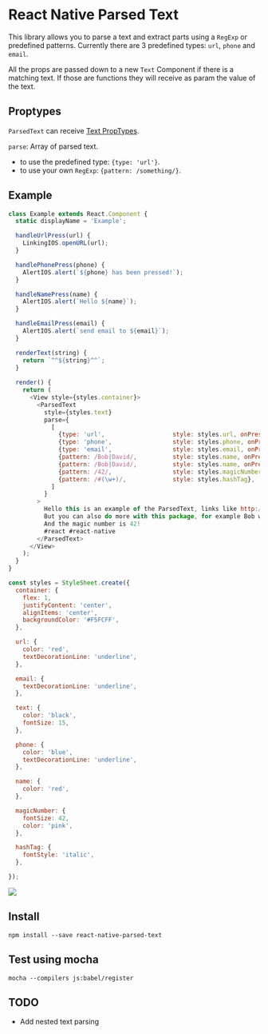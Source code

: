 # React Native Parsed Text

This library allows you to parse a text and extract parts using a `RegExp` or predefined patterns.
Currently there are 3 predefined types: `url`, `phone` and `email`.

All the props are passed down to a new `Text` Component if there is a matching text. If those are functions they will receive as param the value of the text.

## Proptypes

`ParsedText` can receive [Text PropTypes](https://facebook.github.io/react-native/docs/text.html).

`parse`: Array of parsed text.
* to use the predefined type: `{type: 'url'}`.
* to use your own `RegExp`: `{pattern: /something/}`.

## Example

```javascript
class Example extends React.Component {
  static displayName = 'Example';

  handleUrlPress(url) {
    LinkingIOS.openURL(url);
  }

  handlePhonePress(phone) {
    AlertIOS.alert(`${phone} has been pressed!`);
  }

  handleNamePress(name) {
    AlertIOS.alert(`Hello ${name}`);
  }

  handleEmailPress(email) {
    AlertIOS.alert(`send email to ${email}`);
  }

  renderText(string) {
    return `^^${string}^^`;
  }
  
  render() {
    return (
      <View style={styles.container}>
        <ParsedText
          style={styles.text}
          parse={
            [
              {type: 'url',                   style: styles.url, onPress: this.handleUrlPress},
              {type: 'phone',                 style: styles.phone, onPress: this.handlePhonePress},
              {type: 'email',                 style: styles.email, onPress: this.handleEmailPress},
              {pattern: /Bob|David/,          style: styles.name, onPress: this.handleNamePress},
              {pattern: /Bob|David/,          style: styles.name, onPress: this.handleNamePress, renderChildren: this.renderText},
              {pattern: /42/,                 style: styles.magicNumber},
              {pattern: /#(\w+)/,             style: styles.hashTag},
            ]
          }
        >
          Hello this is an example of the ParsedText, links like http://www.google.com or http://www.facebook.com are clickable and phone number 444-555-6666 can call too.
          But you can also do more with this package, for example Bob will change style and David too. foo@gmail.com
          And the magic number is 42!
          #react #react-native
        </ParsedText>
      </View>
    );
  }
}

const styles = StyleSheet.create({
  container: {
    flex: 1,
    justifyContent: 'center',
    alignItems: 'center',
    backgroundColor: '#F5FCFF',
  },

  url: {
    color: 'red',
    textDecorationLine: 'underline',
  },

  email: {
    textDecorationLine: 'underline',
  },

  text: {
    color: 'black',
    fontSize: 15,
  },

  phone: {
    color: 'blue',
    textDecorationLine: 'underline',
  },

  name: {
    color: 'red',
  },

  magicNumber: {
    fontSize: 42,
    color: 'pink',
  },

  hashTag: {
    fontStyle: 'italic',
  },

});
```

![](https://cloud.githubusercontent.com/assets/159813/11152673/d5fe86f0-89e8-11e5-8b5e-f3c06bdc1b6b.gif)

## Install

`npm install --save react-native-parsed-text`

## Test using mocha

```
mocha --compilers js:babel/register
```

## TODO

* Add nested text parsing

